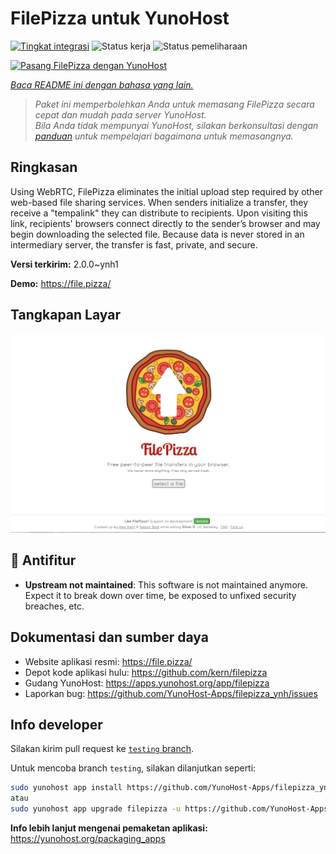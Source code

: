 <!--
N.B.: README ini dibuat secara otomatis oleh <https://github.com/YunoHost/apps/tree/master/tools/readme_generator>
Ini TIDAK boleh diedit dengan tangan.
-->

# FilePizza untuk YunoHost

[![Tingkat integrasi](https://apps.yunohost.org/badge/integration/filepizza)](https://ci-apps.yunohost.org/ci/apps/filepizza/)
![Status kerja](https://apps.yunohost.org/badge/state/filepizza)
![Status pemeliharaan](https://apps.yunohost.org/badge/maintained/filepizza)

[![Pasang FilePizza dengan YunoHost](https://install-app.yunohost.org/install-with-yunohost.svg)](https://install-app.yunohost.org/?app=filepizza)

*[Baca README ini dengan bahasa yang lain.](./ALL_README.md)*

> *Paket ini memperbolehkan Anda untuk memasang FilePizza secara cepat dan mudah pada server YunoHost.*  
> *Bila Anda tidak mempunyai YunoHost, silakan berkonsultasi dengan [panduan](https://yunohost.org/install) untuk mempelajari bagaimana untuk memasangnya.*

## Ringkasan

Using WebRTC, FilePizza eliminates the initial upload step required by other web-based file sharing services. When senders initialize a transfer, they receive a "tempalink" they can distribute to recipients. Upon visiting this link, recipients' browsers connect directly to the sender’s browser and may begin downloading the selected file. Because data is never stored in an intermediary server, the transfer is fast, private, and secure.

**Versi terkirim:** 2.0.0~ynh1

**Demo:** <https://file.pizza/>

## Tangkapan Layar

![Tangkapan Layar pada FilePizza](./doc/screenshots/screenshot.png)

## :red_circle: Antifitur

- **Upstream not maintained**: This software is not maintained anymore. Expect it to break down over time, be exposed to unfixed security breaches, etc.

## Dokumentasi dan sumber daya

- Website aplikasi resmi: <https://file.pizza/>
- Depot kode aplikasi hulu: <https://github.com/kern/filepizza>
- Gudang YunoHost: <https://apps.yunohost.org/app/filepizza>
- Laporkan bug: <https://github.com/YunoHost-Apps/filepizza_ynh/issues>

## Info developer

Silakan kirim pull request ke [`testing` branch](https://github.com/YunoHost-Apps/filepizza_ynh/tree/testing).

Untuk mencoba branch `testing`, silakan dilanjutkan seperti:

```bash
sudo yunohost app install https://github.com/YunoHost-Apps/filepizza_ynh/tree/testing --debug
atau
sudo yunohost app upgrade filepizza -u https://github.com/YunoHost-Apps/filepizza_ynh/tree/testing --debug
```

**Info lebih lanjut mengenai pemaketan aplikasi:** <https://yunohost.org/packaging_apps>
